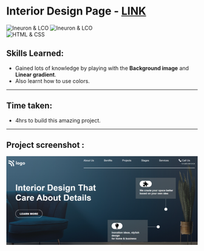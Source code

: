 # Interior Design Page - [LINK](interior10-design-page.netlify.app)
![Ineuron & LCO](https://img.shields.io/badge/Ineuron-LCO-brightgreen) 
![Ineuron & LCO](https://img.shields.io/badge/Hitesh%20Choudhary-Full--stack--JS--bootcamp-brightgreen)
<br>
![HTML & CSS](https://img.shields.io/badge/HTML-CSS-yellowgreen)

## Skills Learned:
- Gained lots of knowledge by playing with the **Background image** and **Linear gradient**.
- Also learnt how to use colors.
***
## Time taken:
- 4hrs to build this amazing project.
***
## Project screenshot :
![Project-10/Interior design page](Project-ss.PNG)